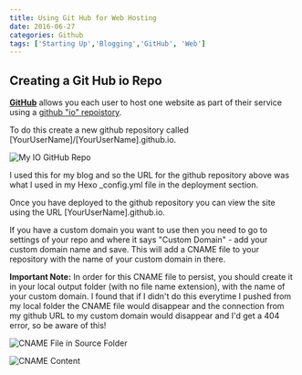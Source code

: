 ```yaml
---
title: Using Git Hub for Web Hosting
date: 2016-06-27
categories: Github
tags: ['Starting Up','Blogging','GitHub', 'Web']
---
```


## Creating a Git Hub io Repo

**[GitHub](https://github.com/ "GitHub")** allows you each user to host one website as part of their service using a [github "io" repoistory](https://pages.github.com/ "Github pages").

To do this create a new github repository called [YourUserName]/[YourUserName].github.io.

![My IO GitHub Repo](/images/GitHubIORepo.png)

I used this for my blog and so the URL for the github repository above was what I used in my Hexo \_config.yml file in the deployment section.

Once you have deployed to the github repository you can view the site using the URL [YourUserName].github.io.

If you have a custom domain you want to use then you need to go to settings of your repo and where it says "Custom Domain" - add your custom domain name and save. This will add a CNAME file to your repository with the name of your custom domain in there.

**Important Note:** In order for this CNAME file to persist, you should create it in your local output folder (with no file name extension), with the name of your custom domain. I found that if I didn't do this everytime I pushed from my local folder the CNAME file would disappear and the connection from my github URL to my custom domain would disappear and I'd get a 404 error, so be aware of this!

![CNAME File in Source Folder](/images/CNAMEFolder.png)

![CNAME Content](/images/CNAMEContent.png)
